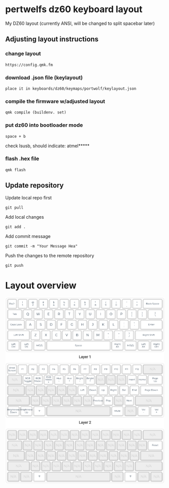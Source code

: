 # pertwelfs dz60 keyboard layout

My DZ60 layout (currently ANSI, will be changed to split spacebar later)

## Adjusting layout instructions

### change layout
```
https://config.qmk.fm
```
### download .json file (keylayout)
```
place it in keyboards/dz60/keymaps/portwolf/keylayout.json
```
### compile the firmware w/adjusted layout
```
qmk compile (buildenv. set)
```
### put dz60 into bootloader mode
```
space + b
```
check lsusb, should indicate: atmel*****
### flash .hex file
```
qmk flash
```

## Update repository
Update local repo first
```
git pull
```

Add local changes
```
git add .
```

Add commit message
```
git commit -m "Your Message Hea"
```

Push the changes to the remote repository
```
git push
```

# Layout overview
![current layout](https://github.com/portwolf/qmk_firmware/blob/portwolf/keyboards/dz60/keymaps/portwolf/layout.png)
